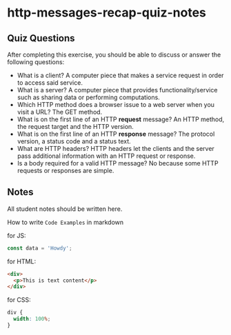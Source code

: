 # http-messages-recap-quiz-notes

## Quiz Questions

After completing this exercise, you should be able to discuss or answer the following questions:

- What is a client?
  A computer piece that makes a service request in order to access said service.
- What is a server?
  A computer piece that provides functionality/service such as sharing data or
  performing computations.
- Which HTTP method does a browser issue to a web server when you visit a URL?
  The GET method.
- What is on the first line of an HTTP **request** message?
  An HTTP method, the request target and the HTTP version.
- What is on the first line of an HTTP **response** message?
  The protocol version, a status code and a status text.
- What are HTTP headers?
  HTTP headers let the clients and the server pass additional information with an
  HTTP request or response.
- Is a body required for a valid HTTP message?
  No because some HTTP requests or responses are simple.

## Notes

All student notes should be written here.

How to write `Code Examples` in markdown

for JS:

```javascript
const data = 'Howdy';
```

for HTML:

```html
<div>
  <p>This is text content</p>
</div>
```

for CSS:

```css
div {
  width: 100%;
}
```
